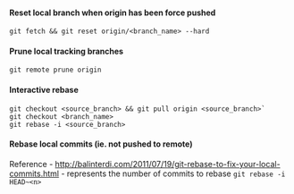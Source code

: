 #### Reset local branch when origin has been force pushed
`git fetch && git reset origin/<branch_name> --hard`

#### Prune local tracking branches
`git remote prune origin`

#### Interactive rebase
```
git checkout <source_branch> && git pull origin <source_branch>`
git checkout <branch_name>
git rebase -i <source_branch>
```

#### Rebase local commits (ie. not pushed to remote)
Reference - http://balinterdi.com/2011/07/19/git-rebase-to-fix-your-local-commits.html
<n> - represents the number of commits to rebase
`git rebase -i HEAD~<n>`
